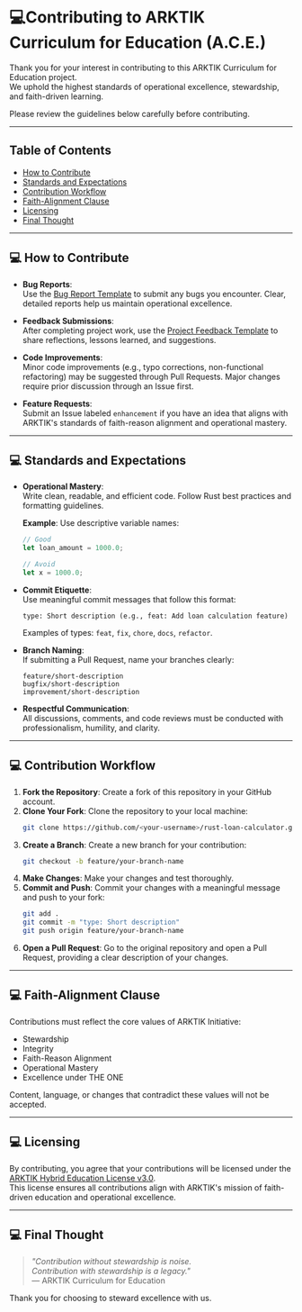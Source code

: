 # 💻Contributing to ARKTIK Curriculum for Education (A.C.E.)

Thank you for your interest in contributing to this ARKTIK Curriculum for Education project.  
We uphold the highest standards of operational excellence, stewardship, and faith-driven learning.

Please review the guidelines below carefully before contributing.

---

## Table of Contents
- [How to Contribute](#✦-how-to-contribute)
- [Standards and Expectations](#✦-standards-and-expectations)
- [Contribution Workflow](#✦-contribution-workflow)
- [Faith-Alignment Clause](#✦-faith-alignment-clause)
- [Licensing](#✦-licensing)
- [Final Thought](#✦-final-thought)

---

## 💻 How to Contribute

- **Bug Reports**:  
  Use the [Bug Report Template](.github/ISSUE_TEMPLATE/bug_report.md) to submit any bugs you encounter. Clear, detailed reports help us maintain operational excellence.

- **Feedback Submissions**:  
  After completing project work, use the [Project Feedback Template](.github/ISSUE_TEMPLATE/project_feedback.md) to share reflections, lessons learned, and suggestions.

- **Code Improvements**:  
  Minor code improvements (e.g., typo corrections, non-functional refactoring) may be suggested through Pull Requests. Major changes require prior discussion through an Issue first.

- **Feature Requests**:  
  Submit an Issue labeled `enhancement` if you have an idea that aligns with ARKTIK's standards of faith-reason alignment and operational mastery.

---

## 💻 Standards and Expectations

- **Operational Mastery**:  
  Write clean, readable, and efficient code. Follow Rust best practices and formatting guidelines.

  **Example**: Use descriptive variable names:
  ```rust
  // Good
  let loan_amount = 1000.0;
  
  // Avoid
  let x = 1000.0;
  ```

- **Commit Etiquette**:  
  Use meaningful commit messages that follow this format:  
  ```
  type: Short description (e.g., feat: Add loan calculation feature)
  ```
  Examples of types: `feat`, `fix`, `chore`, `docs`, `refactor`.

- **Branch Naming**:  
  If submitting a Pull Request, name your branches clearly:  
  ```
  feature/short-description
  bugfix/short-description
  improvement/short-description
  ```

- **Respectful Communication**:  
  All discussions, comments, and code reviews must be conducted with professionalism, humility, and clarity.

---

## 💻 Contribution Workflow

1. **Fork the Repository**: Create a fork of this repository in your GitHub account.
2. **Clone Your Fork**: Clone the repository to your local machine:
   ```bash
   git clone https://github.com/<your-username>/rust-loan-calculator.git
   ```
3. **Create a Branch**: Create a new branch for your contribution:
   ```bash
   git checkout -b feature/your-branch-name
   ```
4. **Make Changes**: Make your changes and test thoroughly.
5. **Commit and Push**: Commit your changes with a meaningful message and push to your fork:
   ```bash
   git add .
   git commit -m "type: Short description"
   git push origin feature/your-branch-name
   ```
6. **Open a Pull Request**: Go to the original repository and open a Pull Request, providing a clear description of your changes.

---

## 💻 Faith-Alignment Clause

Contributions must reflect the core values of ARKTIK Initiative:  
- Stewardship
- Integrity
- Faith-Reason Alignment
- Operational Mastery
- Excellence under THE ONE

Content, language, or changes that contradict these values will not be accepted.

---

## 💻 Licensing

By contributing, you agree that your contributions will be licensed under the [ARKTIK Hybrid Education License v3.0](LICENSE.md).  
This license ensures all contributions align with ARKTIK's mission of faith-driven education and operational excellence.

---

## 💻 Final Thought

> _"Contribution without stewardship is noise.  
> Contribution with stewardship is a legacy."_  
> — ARKTIK Curriculum for Education

Thank you for choosing to steward excellence with us.
